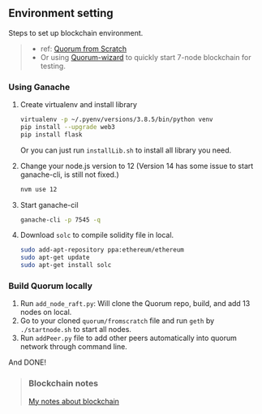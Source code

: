 ## Environment setting
Steps to set up blockchain environment.
> - ref: [Quorum from Scratch](https://docs.goquorum.consensys.net/en/latest/Tutorials/Create-a-Raft-network/)
> - Or using [Quorum-wizard](https://github.com/ConsenSys/quorum-wizard) to quickly start 7-node blockchain for testing.

### Using Ganache


1. Create virtualenv and install library

   ```bash
   virtualenv -p ~/.pyenv/versions/3.8.5/bin/python venv
   pip install --upgrade web3
   pip install flask
   ```
   Or you can just run `installLib.sh` to install all library you need.



2. Change your node.js version to 12 (Version 14 has some issue to start ganache-cli, is still not fixed.)

   ```bash
   nvm use 12
   ```

   

3. Start ganache-cil

   ```bash
   ganache-cli -p 7545 -q
   ```

4. Download `solc` to compile solidity file in local.
   ```bash
   sudo add-apt-repository ppa:ethereum/ethereum
   sudo apt-get update
   sudo apt-get install solc
   ```

### Build Quorum locally   
1. Run `add_node_raft.py`: Will clone the Quorum repo, build, and add 13 nodes on local.
2. Go to your cloned `quorum/fromscratch` file and run `geth` by `./startnode.sh` to start all nodes.
3. Run `addPeer.py` file to add other peers automatically into quorum network through command line.

And DONE!

> ### Blockchain notes
> [My notes about blockchain](https://hackmd.io/@arielchen/HyrsSK8TL)